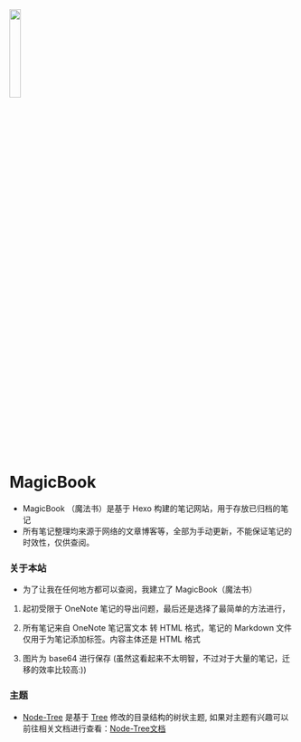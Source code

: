 <img src=https://raw.githubusercontent.com/Exisi/MagicBook/main/favicon.ico width=20% />

# MagicBook
- MagicBook （魔法书）是基于 Hexo 构建的笔记网站，用于存放已归档的笔记
- 所有笔记整理均来源于网络的文章博客等，全部为手动更新，不能保证笔记的时效性，仅供查阅。

### 关于本站
  - 为了让我在任何地方都可以查阅，我建立了 MagicBook（魔法书）

  1. 起初受限于 OneNote 笔记的导出问题，最后还是选择了最简单的方法进行，

  2. 所有笔记来自 OneNote 笔记富文本 转 HTML 格式，笔记的 Markdown 文件仅用于为笔记添加标签。内容主体还是 HTML 格式

  3. 图片为 base64 进行保存 (虽然这看起来不太明智，不过对于大量的笔记，迁移的效率比较高:))

### 主题
- [Node-Tree](https://github.com/Exisi/MagicBook/tree/main/themes/node-tree) 是基于 [Tree](https://github.com/wujun234/hexo-theme-tree) 修改的目录结构的树状主题, 如果对主题有兴趣可以前往相关文档进行查看：[Node-Tree文档](https://github.com/Exisi/MagicBook/tree/main/themes/node-tree)